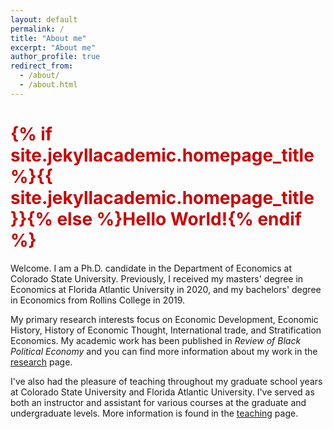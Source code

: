 ```yaml
---
layout: default
permalink: /
title: "About me"
excerpt: "About me"
author_profile: true
redirect_from: 
  - /about/
  - /about.html
---
```

<h1 style="color: #cc0000;">{% if site.jekyllacademic.homepage_title %}{{ site.jekyllacademic.homepage_title }}{% else %}Hello World!{% endif %}</h1> 


Welcome. I am a Ph.D. candidate in the Department of Economics at Colorado State University. Previously, I received my masters' degree in Economics at Florida Atlantic University in 2020, and my bachelors' degree in Economics from Rollins College in 2019. 

My primary research interests focus on Economic Development, Economic History, History of Economic Thought, International trade, and Stratification Economics. My academic work has been published in
*Review of Black Political Economy* and you can find more information about my work in the [research](research) page.

I've also had the pleasure of teaching throughout my graduate school years at Colorado State University and Florida Atlantic University. I've served as both an instructor and assistant for various courses at the graduate and undergraduate levels. More information is found in the [teaching](teaching) page.

